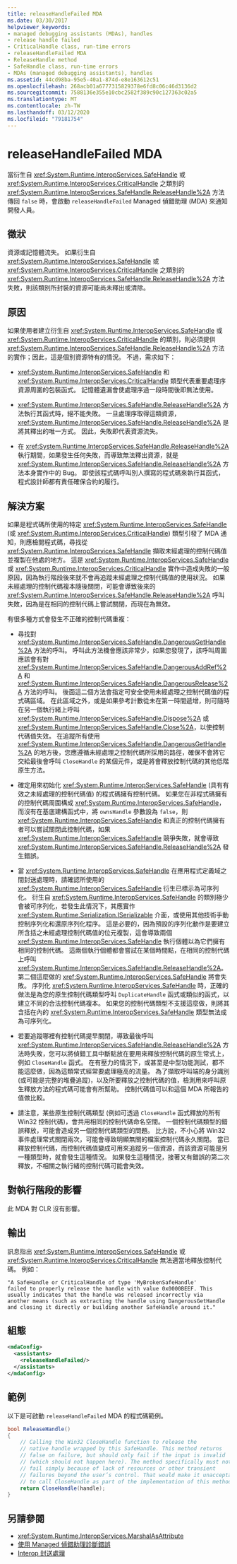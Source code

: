 ```yaml
---
title: releaseHandleFailed MDA
ms.date: 03/30/2017
helpviewer_keywords:
- managed debugging assistants (MDAs), handles
- release handle failed
- CriticalHandle class, run-time errors
- releaseHandleFailed MDA
- ReleaseHandle method
- SafeHandle class, run-time errors
- MDAs (managed debugging assistants), handles
ms.assetid: 44cd98ba-95e5-40a1-874d-e8e163612c51
ms.openlocfilehash: 268acb01a6777315829378e6fd8c06c46d3136d2
ms.sourcegitcommit: 7588136e355e10cbc2582f389c90c127363c02a5
ms.translationtype: MT
ms.contentlocale: zh-TW
ms.lasthandoff: 03/12/2020
ms.locfileid: "79181754"
---
```

# <a name="releasehandlefailed-mda"></a>releaseHandleFailed MDA
當衍生自 <xref:System.Runtime.InteropServices.SafeHandle> 或 <xref:System.Runtime.InteropServices.CriticalHandle> 之類別的 <xref:System.Runtime.InteropServices.SafeHandle.ReleaseHandle%2A> 方法傳回 `false` 時，會啟動 `releaseHandleFailed` Managed 偵錯助理 (MDA) 來通知開發人員。  
  
## <a name="symptoms"></a>徵狀  
 資源或記憶體流失。  如果衍生自 <xref:System.Runtime.InteropServices.SafeHandle> 或 <xref:System.Runtime.InteropServices.CriticalHandle> 之類別的 <xref:System.Runtime.InteropServices.SafeHandle.ReleaseHandle%2A> 方法失敗，則該類別所封裝的資源可能尚未釋出或清除。  
  
## <a name="cause"></a>原因  
 如果使用者建立衍生自 <xref:System.Runtime.InteropServices.SafeHandle> 或 <xref:System.Runtime.InteropServices.CriticalHandle> 的類別，則必須提供 <xref:System.Runtime.InteropServices.SafeHandle.ReleaseHandle%2A> 方法的實作；因此，這是個別資源特有的情況。 不過，需求如下：  
  
- <xref:System.Runtime.InteropServices.SafeHandle> 和 <xref:System.Runtime.InteropServices.CriticalHandle> 類型代表重要處理序資源周圍的包裝函式。 記憶體遺漏會使處理序過一段時間後即無法使用。  
  
- <xref:System.Runtime.InteropServices.SafeHandle.ReleaseHandle%2A> 方法執行其函式時，絕不能失敗。 一旦處理序取得這類資源，<xref:System.Runtime.InteropServices.SafeHandle.ReleaseHandle%2A> 是將其釋出的唯一方式。 因此，失敗即代表資源流失。  
  
- 在 <xref:System.Runtime.InteropServices.SafeHandle.ReleaseHandle%2A> 執行期間，如果發生任何失敗，而導致無法釋出資源，就是 <xref:System.Runtime.InteropServices.SafeHandle.ReleaseHandle%2A> 方法本身實作中的 Bug。 即使該程式碼呼叫別人撰寫的程式碼來執行其函式，程式設計師都有責任確保合約的履行。  
  
## <a name="resolution"></a>解決方案  
 如果是程式碼所使用的特定 <xref:System.Runtime.InteropServices.SafeHandle> (或 <xref:System.Runtime.InteropServices.CriticalHandle>) 類型引發了 MDA 通知，則應檢閱程式碼，尋找從 <xref:System.Runtime.InteropServices.SafeHandle> 擷取未經處理的控制代碼值並複製在他處的地方。 這是 <xref:System.Runtime.InteropServices.SafeHandle> 或 <xref:System.Runtime.InteropServices.CriticalHandle> 實作中造成失敗的一般原因，因為執行階段後來就不會再追蹤未經處理之控制代碼值的使用狀況。 如果未經處理的控制代碼複本隨後關閉，可能會導致後來的 <xref:System.Runtime.InteropServices.SafeHandle.ReleaseHandle%2A> 呼叫失敗，因為是在相同的控制代碼上嘗試關閉，而現在為無效。  
  
 有很多種方式會發生不正確的控制代碼重複：  
  
- 尋找對 <xref:System.Runtime.InteropServices.SafeHandle.DangerousGetHandle%2A> 方法的呼叫。 呼叫此方法機會應該非常少，如果您發現了，該呼叫周圍應該會有對 <xref:System.Runtime.InteropServices.SafeHandle.DangerousAddRef%2A> 和 <xref:System.Runtime.InteropServices.SafeHandle.DangerousRelease%2A> 方法的呼叫。 後面這二個方法會指定可安全使用未經處理之控制代碼值的程式碼區域。 在此區域之外，或是如果參考計數從未在第一時間遞增，則可隨時在另一個執行緒上呼叫 <xref:System.Runtime.InteropServices.SafeHandle.Dispose%2A> 或 <xref:System.Runtime.InteropServices.SafeHandle.Close%2A>，以使控制代碼值失效。 在追蹤所有使用 <xref:System.Runtime.InteropServices.SafeHandle.DangerousGetHandle%2A> 的地方後，您應遵循未經處理之控制代碼所採用的路徑，確保不會將它交給最後會呼叫 `CloseHandle` 的某個元件，或是將會釋放控制代碼的其他低階原生方法。  
  
- 確定用來初始化 <xref:System.Runtime.InteropServices.SafeHandle> (具有有效之未經處理的控制代碼值) 的程式碼擁有控制代碼。 如果您在非程式碼擁有的控制代碼周圍構成 <xref:System.Runtime.InteropServices.SafeHandle>，而沒有在基底建構函式中，將 `ownsHandle` 參數設為 `false`，則 <xref:System.Runtime.InteropServices.SafeHandle> 和真正的控制代碼擁有者可以嘗試關閉此控制代碼，如果 <xref:System.Runtime.InteropServices.SafeHandle> 競爭失敗，就會導致 <xref:System.Runtime.InteropServices.SafeHandle.ReleaseHandle%2A> 發生錯誤。  
  
- 當 <xref:System.Runtime.InteropServices.SafeHandle> 在應用程式定義域之間封送處理時，請確認所使用的 <xref:System.Runtime.InteropServices.SafeHandle> 衍生已標示為可序列化。 衍生自 <xref:System.Runtime.InteropServices.SafeHandle> 的類別極少會被可序列化，若發生此情況下，其應實作 <xref:System.Runtime.Serialization.ISerializable> 介面，或使用其他技術手動控制序列化和還原序列化程序。 這是必要的，因為預設的序列化動作是要建立所含括之未經處理控制代碼值的位元複製，這會導致兩個 <xref:System.Runtime.InteropServices.SafeHandle> 執行個體以為它們擁有相同的控制代碼。 這兩個執行個體都會嘗試在某個時間點，在相同的控制代碼上呼叫 <xref:System.Runtime.InteropServices.SafeHandle.ReleaseHandle%2A>。 第二個這麼做的 <xref:System.Runtime.InteropServices.SafeHandle> 將會失敗。 序列化 <xref:System.Runtime.InteropServices.SafeHandle> 時，正確的做法是為您的原生控制代碼類型呼叫 `DuplicateHandle` 函式或類似的函式，以建立不同的合法控制代碼複本。 如果您的控制代碼類型不支援這麼做，則將其含括在內的 <xref:System.Runtime.InteropServices.SafeHandle> 類型無法成為可序列化。  
  
- 若要追蹤哪裡有控制代碼提早關閉，導致最後呼叫 <xref:System.Runtime.InteropServices.SafeHandle.ReleaseHandle%2A> 方法時失敗，您可以將偵錯工具中斷點放在要用來釋放控制代碼的原生常式上，例如 `CloseHandle` 函式。 在有壓力的情況下，或甚至是中型功能測試，都不能這麼做，因為這類常式經常要處理極高的流量。 為了擷取呼叫端的身分識別 (或可能是完整的堆疊追蹤)，以及所要釋放之控制代碼的值，檢測用來呼叫原生釋放方法的程式碼可能會有所幫助。  控制代碼值可以和這個 MDA 所報告的值做比較。  
  
- 請注意，某些原生控制代碼類型 (例如可透過 `CloseHandle` 函式釋放的所有 Win32 控制代碼)，會共用相同的控制代碼命名空間。 一個控制代碼類型的錯誤釋放，可能會造成另一個控制代碼類型的問題。 比方說，不小心將 Win32 事件處理常式關閉兩次，可能會導致明顯無關的檔案控制代碼永久關閉。 當已釋放控制代碼，而控制代碼值變成可用來追蹤另一個資源，而該資源可能是另一種類型時，就會發生這種情況。 如果發生這種情況，接著又有錯誤的第二次釋放，不相關之執行緒的控制代碼可能會失效。  
  
## <a name="effect-on-the-runtime"></a>對執行階段的影響  
 此 MDA 對 CLR 沒有影響。  
  
## <a name="output"></a>輸出  
 訊息指出 <xref:System.Runtime.InteropServices.SafeHandle> 或 <xref:System.Runtime.InteropServices.CriticalHandle> 無法適當地釋放控制代碼。 例如：  
  
```output
"A SafeHandle or CriticalHandle of type 'MyBrokenSafeHandle'
failed to properly release the handle with value 0x0000BEEF. This
usually indicates that the handle was released incorrectly via
another means (such as extracting the handle using DangerousGetHandle
and closing it directly or building another SafeHandle around it."  
```  
  
## <a name="configuration"></a>組態  
  
```xml  
<mdaConfig>  
  <assistants>  
    <releaseHandleFailed/>  
  </assistants>  
</mdaConfig>  
```  
  
## <a name="example"></a>範例  
 以下是可啟動 `releaseHandleFailed` MDA 的程式碼範例。  
  
```csharp
bool ReleaseHandle()  
{  
    // Calling the Win32 CloseHandle function to release the
    // native handle wrapped by this SafeHandle. This method returns
    // false on failure, but should only fail if the input is invalid
    // (which should not happen here). The method specifically must not
    // fail simply because of lack of resources or other transient
    // failures beyond the user’s control. That would make it unacceptable
    // to call CloseHandle as part of the implementation of this method.  
    return CloseHandle(handle);  
}  
```  
  
## <a name="see-also"></a>另請參閱

- <xref:System.Runtime.InteropServices.MarshalAsAttribute>
- [使用 Managed 偵錯助理診斷錯誤](diagnosing-errors-with-managed-debugging-assistants.md)
- [Interop 封送處理](../interop/interop-marshaling.md)
